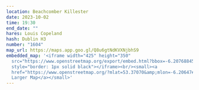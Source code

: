 ```yaml
---
location: Beachcomber Killester
date: 2023-10-02
time: 19:30
end_date: ""
hares: Louis Copeland
hash: Dublin H3
number: "1604"
map_url: https://maps.app.goo.gl/Q8u6gtNdKVXNjbhS9
embedded_map: '<iframe width="425" height="350"
  src="https://www.openstreetmap.org/export/embed.html?bbox=-6.207688450813294%2C53.370052540161176%2C-6.205255687236787%2C53.37134718342793&amp;layer=mapnik&amp;marker=53.37069986671304%2C-6.20647206902504"
  style="border: 1px solid black"></iframe><br/><small><a
  href="https://www.openstreetmap.org/?mlat=53.37070&amp;mlon=-6.20647#map=19/53.37070/-6.20647">View
  Larger Map</a></small>'
---
```

